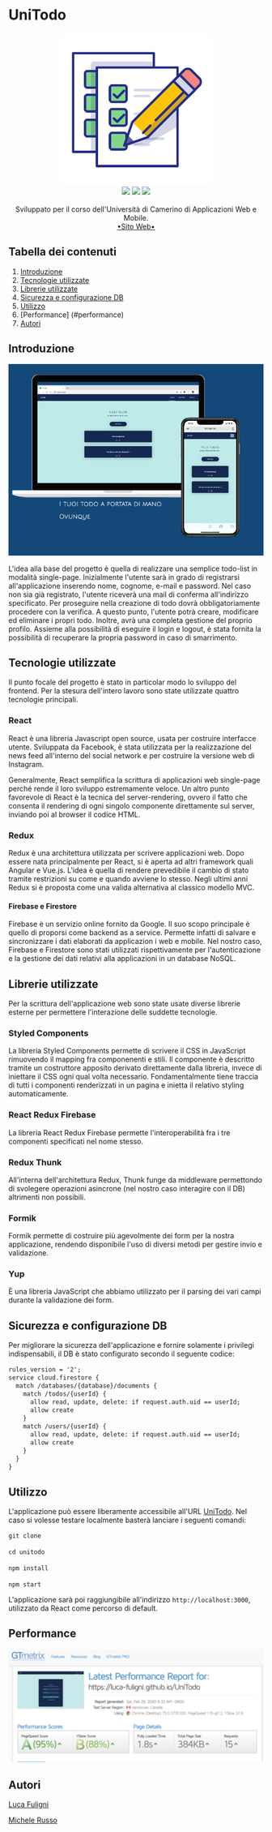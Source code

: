 # UniTodo 

<p align="center">
  <img width="300" height="300" src="./readme-images/unitodo.png">
  <br>
  <img src="https://forthebadge.com/images/badges/made-with-javascript.svg">
  <img src="https://forthebadge.com/images/badges/built-with-love.svg">
  <img src="https://forthebadge.com/images/badges/for-you.svg">
  <br>
  <br>
  Sviluppato per il corso dell'Università di Camerino di Applicazioni Web e Mobile.
  <br>
  <a href="https://luca-fuligni.github.io/UniTodo"> •Sito Web• </a>
  <br>
  
</p>

## Tabella dei contenuti
1. [Introduzione](#introduzione)
2. [Tecnologie utilizzate](#tecnologie-utilizzate)
3. [Librerie utilizzate](#librerie-utilizzate)
4. [Sicurezza e configurazione DB](#sicurezza-e-configurazione-db)
5. [Utilizzo](#utilizzo)
6. [Performance] (#performance)
6. [Autori](#autori)

## Introduzione

![Il mockup dell'applicazione realizzata.](./readme-images/mockup.png)

L'idea alla base del progetto è quella di realizzare una semplice todo-list in modalità single-page. 
Inizialmente l'utente sarà in grado di registrarsi all'applicazione inserendo nome, cognome, e-mail e password. Nel caso non sia già registrato, l'utente riceverà una mail di conferma all'indirizzo specificato. Per proseguire nella creazione di todo dovrà obbligatoriamente procedere con la verifica.
A questo punto, l'utente potrà creare, modificare ed eliminare i propri todo. Inoltre, avrà una completa gestione del proprio profilo.
Assieme alla possibilità di eseguire il login e logout, è stata fornita la possibilità di recuperare la propria password in caso di smarrimento.

## Tecnologie utilizzate
Il punto focale del progetto è stato in particolar modo lo sviluppo del frontend. Per la stesura dell'intero lavoro sono state utilizzate quattro tecnologie principali.

### React
React è una libreria Javascript open source, usata per costruire interfacce utente. Sviluppata da Facebook, è stata utilizzata per la realizzazione del news feed all'interno del social network e per costruire la versione web di Instagram.

Generalmente, React semplifica la scrittura di applicazioni web single-page perché rende il loro sviluppo estremamente veloce.
Un altro punto favorevole di React è la tecnica del server-rendering, ovvero il fatto che consenta il rendering di ogni singolo componente direttamente sul server, inviando poi al browser il codice HTML.

### Redux
Redux è una architettura utilizzata per scrivere applicazioni web. Dopo essere nata principalmente per React, si è aperta ad altri framework quali Angular e Vue.js.
L'idea è quella di rendere prevedibile il cambio di stato tramite restrizioni su come e quando avviene lo stesso.
Negli ultimi anni Redux si è proposta come una valida alternativa al classico modello MVC.

#### Firebase e Firestore
Firebase è un servizio online fornito da Google. Il suo scopo principale è quello di proporsi come backend as a service. Permette infatti di salvare e sincronizzare i dati elaborati da applicazion i web e mobile.
Nel nostro caso, Firebase e Firestore sono stati utilizzati rispettivamente per l'autenticazione e la gestione dei dati relativi alla applicazioni in un database NoSQL.

## Librerie utilizzate
Per la scrittura dell'applicazione web sono state usate diverse librerie esterne per permettere l'interazione delle suddette tecnologie.

### Styled Components
La libreria Styled Components permette di scrivere il CSS in JavaScript rimuovendo il mapping fra componenenti e stili. Il componente è descritto tramite un costruttore apposito derivato direttamente dalla libreria, invece di iniettare il CSS ogni qual volta necessario.
Fondamentalmente tiene traccia di tutti i componenti renderizzati in un pagina e inietta il relativo styling automaticamente.

### React Redux Firebase
La libreria React Redux Firebase permette l'interoperabilità fra i tre componenti specificati nel nome stesso.

### Redux Thunk
All'interna dell'architettura Redux, Thunk funge da middleware permettondo di svolegere operazioni asincrone (nel nostro caso interagire con il DB) altrimenti non possibili.

### Formik
Formik permette di costruire più agevolmente dei form per la nostra applicazione, rendendo disponibile l'uso di diversi metodi per gestire invio e validazione.

### Yup
È una libreria JavaScript che abbiamo utilizzato per il parsing dei vari campi durante la validazione dei form.

## Sicurezza e configurazione DB
Per migliorare la sicurezza dell'applicazione e fornire solamente i privilegi indispensabili, il DB è stato configurato secondo il seguente codice:
```
rules_version = '2';
service cloud.firestore {
  match /databases/{database}/documents {
    match /todos/{userId} {
      allow read, update, delete: if request.auth.uid == userId;
      allow create
    }
    match /users/{userId} {
      allow read, update, delete: if request.auth.uid == userId;
      allow create
    }
  }
}
```

## Utilizzo
L'applicazione può essere liberamente accessibile all'URL [UniTodo](http://luca-fuligni.github.io/UniTodo).
Nel caso si volesse testare localmente basterà lanciare i seguenti comandi:

```
git clone

cd unitodo

npm install

npm start
```

L'applicazione sarà poi raggiungibile all'indirizzo ```http://localhost:3000```, utilizzato da React come percorso di default.

## Performance

<p align="center">
  <img src="./readme-images/performance.png">
</p>


## Autori
[Luca Fuligni](https://github.com/luca-fuligni)

[Michele Russo](https://github.com/micrus)



